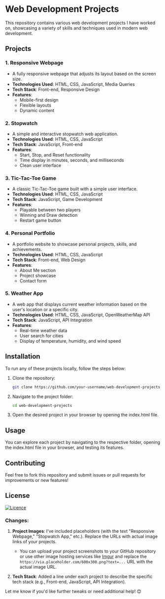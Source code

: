 # Web Development Projects

This repository contains various web development projects I have worked on, showcasing a variety of skills and techniques used in modern web development.

## Projects

### 1. **Responsive Webpage**
   - A fully responsive webpage that adjusts its layout based on the screen size.
   - **Technologies Used**: HTML, CSS, JavaScript, Media Queries
   - **Tech Stack**: Front-end, Responsive Design
   - **Features**:
     - Mobile-first design
     - Flexible layouts
     - Dynamic content

### 2. **Stopwatch**
   - A simple and interactive stopwatch web application.
   - **Technologies Used**: HTML, CSS, JavaScript
   - **Tech Stack**: JavaScript, Front-end
   - **Features**:
     - Start, Stop, and Reset functionality
     - Time display in minutes, seconds, and milliseconds
     - Clean user interface

### 3. **Tic-Tac-Toe Game**
   - A classic Tic-Tac-Toe game built with a simple user interface.
   - **Technologies Used**: HTML, CSS, JavaScript
   - **Tech Stack**: JavaScript, Game Development
   - **Features**:
     - Playable between two players
     - Winning and Draw detection
     - Restart game button

### 4. **Personal Portfolio**
   - A portfolio website to showcase personal projects, skills, and achievements.
   - **Technologies Used**: HTML, CSS, JavaScript
   - **Tech Stack**: Front-end, Web Design
   - **Features**:
     - About Me section
     - Project showcase
     - Contact form

### 5. **Weather App**
   - A web app that displays current weather information based on the user's location or a specific city.
   - **Technologies Used**: HTML, CSS, JavaScript, OpenWeatherMap API
   - **Tech Stack**: JavaScript, API Integration
   - **Features**:
     - Real-time weather data
     - User search for cities
     - Display of temperature, humidity, and wind speed

## Installation

To run any of these projects locally, follow the steps below:

1. Clone the repository:
   ```bash
   git clone https://github.com/your-username/web-development-projects.git
2. Navigate to the project folder:
   ```bash
   cd web-development-projects
3. Open the desired project in your browser by opening the index.html file.

## Usage
You can explore each project by navigating to the respective folder, opening the index.html file in your browser, and testing its features.

## Contributing
Feel free to fork this repository and submit issues or pull requests for improvements or new features!

## License
[![Licence](https://img.shields.io/github/license/Ileriayo/markdown-badges?style=for-the-badge)](./LICENSE)

### Changes:
1. **Project Images**: I've included placeholders (with the text "Responsive Webpage," "Stopwatch App," etc.). Replace the URLs with actual image links of your projects.
   - You can upload your project screenshots to your GitHub repository or use other image hosting services like [Imgur](https://imgur.com) and replace the `https://via.placeholder.com/600x300.png?text=...` URL with the actual image URL.

2. **Tech Stack**: Added a line under each project to describe the specific tech stack (e.g., Front-end, JavaScript, API Integration).

Let me know if you'd like further tweaks or need additional help! 😊
